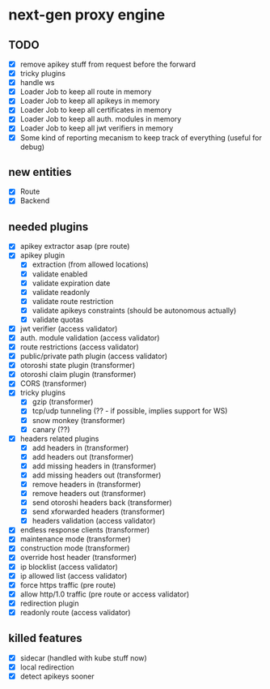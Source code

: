 # next-gen proxy engine

## TODO

- [x] remove apikey stuff from request before the forward
- [x] tricky plugins
- [x] handle ws
- [x] Loader Job to keep all route in memory
- [x] Loader Job to keep all apikeys in memory
- [x] Loader Job to keep all certificates in memory
- [x] Loader Job to keep all auth. modules in memory
- [x] Loader Job to keep all jwt verifiers in memory
- [x] Some kind of reporting mecanism to keep track of everything (useful for debug)

## new entities

- [x] Route
- [x] Backend

## needed plugins

- [x] apikey extractor asap (pre route)
- [x] apikey plugin
  - [x] extraction (from allowed locations)
  - [x] validate enabled
  - [x] validate expiration date
  - [x] validate readonly
  - [x] validate route restriction
  - [x] validate apikeys constraints (should be autonomous actually)
  - [x] validate quotas
- [x] jwt verifier (access validator)
- [x] auth. module validation (access validator)
- [x] route restrictions (access validator)
- [x] public/private path plugin (access validator)
- [x] otoroshi state plugin (transformer)
- [x] otoroshi claim plugin (transformer)
- [x] CORS (transformer)
- [x] tricky plugins
  - [x] gzip (transformer)
  - [x] tcp/udp tunneling (?? - if possible, implies support for WS)
  - [x] snow monkey (transformer)
  - [x] canary (??)
- [x] headers related plugins
  - [x] add headers in (transformer)
  - [x] add headers out (transformer)
  - [x] add missing headers in (transformer)
  - [x] add missing headers out (transformer)
  - [x] remove headers in (transformer)
  - [x] remove headers out (transformer)
  - [x] send otoroshi headers back (transformer)
  - [x] send xforwarded headers (transformer)
  - [x] headers validation (access validator)
- [x] endless response clients (transformer)
- [x] maintenance mode (transformer)
- [x] construction mode (transformer)
- [x] override host header (transformer)
- [x] ip blocklist (access validator)
- [x] ip allowed list (access validator)
- [x] force https traffic (pre route)
- [x] allow http/1.0 traffic (pre route or access validator)
- [x] redirection plugin
- [x] readonly route (access validator)

## killed features

- [x] sidecar (handled with kube stuff now)
- [x] local redirection
- [x] detect apikeys sooner
